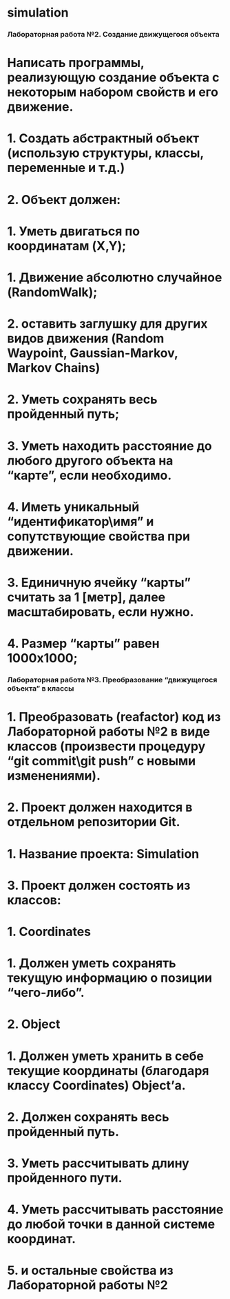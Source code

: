 # simulation
### Лабораторная работа №2.  Создание движущегося объекта

# Написать программы, реализующую создание объекта с некоторым набором свойств и его движение.

# 1. Создать абстрактный объект (использую структуры, классы, переменные и т.д.)
# 2. Объект должен:
#    1. Уметь двигаться по координатам (X,Y);
#        1. Движение абсолютно случайное (RandomWalk);
#       2. оставить заглушку для других видов движения (Random Waypoint, Gaussian-Markov, Markov Chains)
#   2. Уметь сохранять весь пройденный путь;
#    3. Уметь находить расстояние до любого другого объекта на “карте”, если необходимо.
#    4. Иметь уникальный “идентификатор\имя” и сопутствующие свойства при движении.
# 3. Единичную ячейку “карты” считать за 1 [метр], далее масштабировать, если нужно.
# 4. Размер “карты” равен 1000x1000;

### Лабораторная работа №3.  Преобразование “движущегося объекта” в классы

# 1. Преобразовать (reafactor) код из Лабораторной работы №2 в виде классов (произвести процедуру “git commit\git push” с новыми изменениями).
# 2. Проект должен находится в отдельном репозитории Git. 
#    1. Название проекта: **Simulation**
# 3. Проект должен состоять из классов:
#    1. Coordinates
#        1. Должен уметь сохранять текущую информацию о позиции “чего-либо”.
#    2. Object
#        1. Должен уметь хранить в себе текущие координаты (благодаря классу Coordinates) Object’а.
#        2. Должен сохранять весь пройденный путь.
#        3. Уметь рассчитывать длину пройденного пути.
#        4. Уметь рассчитывать расстояние до любой точки в данной системе координат.
#        5. и остальные свойства из  Лабораторной работы №2